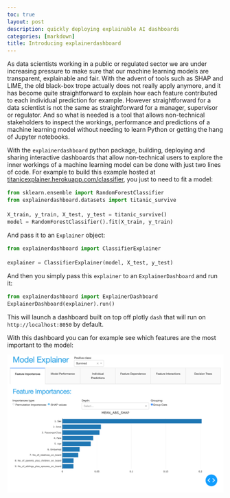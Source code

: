 ```yaml
---
toc: true
layout: post
description: quickly deploying explainable AI dashboards
categories: [markdown]
title: Introducing explainerdashboard
---
```

As data scientists working in a public or regulated sector we are under increasing pressure to make sure that our machine learning models are transparent, explainable and fair. With the advent of tools such as SHAP and LIME, the old black-box trope actually does not really apply anymore, and it has become quite straightforward to explain how each feature contributed to each individual prediction for example. However straightforward for a data scientist is not the same as straightforward for a manager, supervisor or regulator. And so what is needed is a tool that allows non-technical stakeholders to inspect the workings, performance and predictions of a machine learning model without needing to learn Python or getting the hang of Jupyter notebooks. 


With the `explainerdashboard` python package, building, deploying and sharing interactive dashboards
that allow non-technical users to explore the inner workings of a machine learning model 
can be done with just two lines of code. For example to build this example hosted at [titanicexplainer.herokuapp.com/classifier](titanicexplainer.herokuapp.com/classifier), you just to 
need to fit a model:

```python
from sklearn.ensemble import RandomForestClassifier
from explainerdashboard.datasets import titanic_survive

X_train, y_train, X_test, y_test = titanic_survive()
model = RandomForestClassifier().fit(X_train, y_train)
```

And pass it to an `Explainer` object:

```python
from explainerdashboard import ClassifierExplainer

explainer = ClassifierExplainer(model, X_test, y_test)
```

And then you simply pass this `explainer` to an `ExplainerDashboard` and run it:

```python
from explainerdashboard import ExplainerDashboard
ExplainerDashboard(explainer).run()
```

This will launch a dashboard built on top off plotly `dash` that will run on
`http://localhost:8050` by default. 



With this dashboard you can for example see which features are the most 
important to the model:

![](images/explainerdashboard/tab_importances.png "importances tab")

<!-- 
Or how the model performs:

![]({{ https://explainerdashboard.readthedocs.io }}en/latest/_images/tab_model_performance.png "model performance tab")

And you can explain how each individual feature contributed to each
individual prediction:

![]({{ https://explainerdashboard.readthedocs.io }}en/latest/_images/tab_individual_predictions.png "contributions tab")

Figure out how predictions would have changed if one or more of the variables
were different:

![]({{ https://explainerdashboard.readthedocs.io }}en/latest/_images/tab_whatif.png "whatif tab")

See how feature impact predictions :

![]({{ https://explainerdashboard.readthedocs.io }}en/latest/_images/tab_feature_dependence.png "feature dependence tab")


And even inspect every decision tree inside a random forest:

![]({{ https://explainerdashboard.readthedocs.io }}en/latest/_images/tab_decision_trees.png "decisiontrees tab")




 -->








